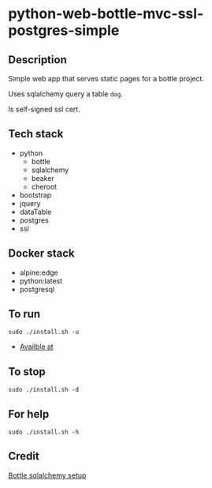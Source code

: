 # python-web-bottle-mvc-ssl-postgres-simple

## Description
Simple web app that serves static pages
for a bottle project.

Uses sqlalchemy query a table `dog`.

Is self-signed ssl cert.

## Tech stack
- python
  - bottle
  - sqlalchemy
  - beaker
  - cheroot
- bootstrap
- jquery
- dataTable
- postgres
- ssl

## Docker stack
- alpine:edge
- python:latest
- postgresql

## To run
`sudo ./install.sh -u`
- [Availble at](https://localhost)

## To stop
`sudo ./install.sh -d`

## For help
`sudo ./install.sh -h`

## Credit
[Bottle sqlalchemy setup](https://github.com/iurisilvio/bottle-sqlalchemy/blob/master/examples/basic.py)
